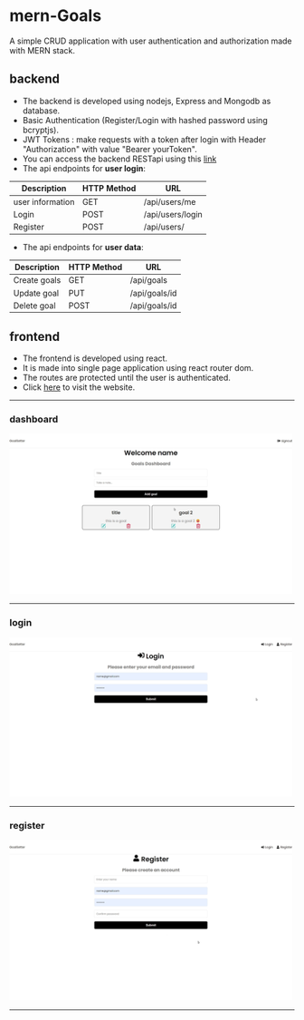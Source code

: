 # mern-Goals
A simple CRUD application with user authentication and authorization made with MERN stack.

## backend ##
* The backend is developed using nodejs, Express and Mongodb as database.
* Basic Authentication (Register/Login with hashed password using bcryptjs).
* JWT Tokens : make requests with a token after login with Header "Authorization" with value "Bearer yourToken".
* You can access the backend RESTapi using this [link](https://mernbackend-mao3.onrender.com "backend")
* The api endpoints for **user login**:

Description   | HTTP Method   | URL |
------------- | ------------- | ------------- |
user information | GET        | /api/users/me |
Login         | POST          | /api/users/login  |
Register      | POST          | /api/users/   |
* The api endpoints for **user data**:

Description       | HTTP Method  | URL    |
------------- | ------------- | ------------- |
Create goals  | GET           |/api/goals     |
Update goal   | PUT           | /api/goals/id |
Delete goal   | POST          | /api/goals/id |

## frontend ##
* The frontend is developed using react.
* It is made into single page application using react router dom.
* The routes are protected until the user is authenticated.
* Click [here](https://premforreal.github.io/mern-Goals/ "backend") to visit the website.
------
### dashboard ###
<img src="dashboard.png" alt="dashboard" width="500"/>

------
### login ###
<img src="login.png" alt="dashboard" width="500"/>

------
### register ###
<img src="register.png" alt="dashboard" width="500"/>

------
